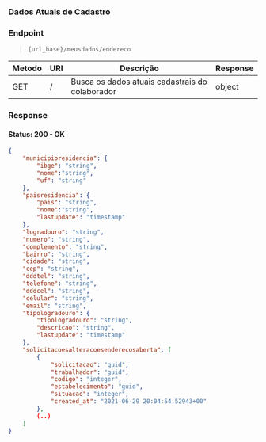 ### Dados Atuais de Cadastro


### Endpoint

> `{url_base}/meusdados/endereco`

| Metodo  | URI               | Descrição                                                               | Response      |
|---------|-------------------|-------------------------------------------------------------------------|---------------|
| GET     | /                 | Busca os dados atuais cadastrais do colaborador                         | object        |



### Response
#### Status: 200 - OK
```json
{
    "municipioresidencia": {
        "ibge": "string",
        "nome":"string",
        "uf": "string"
    },
    "paisresidencia": {
        "pais": "string",
        "nome":"string",
        "lastupdate": "timestamp"
    },
    "logradouro": "string",
    "numero": "string",
    "complemento": "string",
    "bairro": "string",
    "cidade": "string",
    "cep": "string",
    "dddtel": "string",
    "telefone": "string",
    "dddcel": "string",
    "celular": "string",
    "email": "string",
    "tipologradouro": {
        "tipologradouro": "string",
        "descricao": "string",
        "lastupdate": "timestamp"
    },
    "solicitacoesalteracoesenderecosaberta": [
        {
            "solicitacao": "guid",
            "trabalhador": "guid",
            "codigo": "integer",
            "estabelecimento": "guid",
            "situacao": "integer",
            "created_at": "2021-06-29 20:04:54.52943+00"
        },
        (..)
    ]
}
```